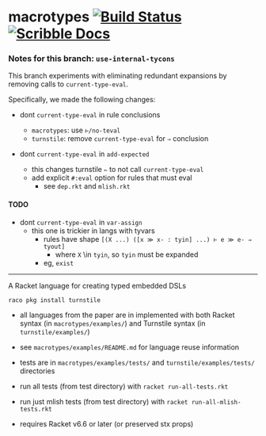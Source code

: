 # macrotypes [![Build Status](https://travis-ci.org/stchang/macrotypes.svg?branch=master)](https://travis-ci.org/stchang/macrotypes) [![Scribble Docs](https://img.shields.io/badge/Docs-Scribble%20-blue.svg)](http://docs.racket-lang.org/turnstile/index.html)

### Notes for this branch: `use-internal-tycons`

This branch experiments with eliminating redundant expansions by removing calls
to `current-type-eval`.

Specifically, we made the following changes:

- dont `current-type-eval` in rule conclusions
  - `macrotypes`: use `⊢/no-teval`
  - `turnstile`: remove `current-type-eval` for `⇒` conclusion

- dont `current-type-eval` in `add-expected`
  - this changes turnstile `⇐` to not call `current-type-eval`
  - add explicit `#:eval` option for rules that must eval
    - see `dep.rkt` and `mlish.rkt`


#### TODO

- dont `current-type-eval` in `var-assign`
  - this one is trickier in langs with tyvars
    - rules have shape `[(X ...) ([x ≫ x- : tyin] ...) ⊢ e ≫ e- ⇒ tyout]`
      - where `X` \in `tyin`, so `tyin` must be expanded
    - eg, `exist`


---------
A Racket language for creating typed embedded DSLs

`raco pkg install turnstile`

- all languages from the paper are in implemented with both Racket syntax (in `macrotypes/examples/`) and Turnstile syntax (in `turnstile/examples/`)

- see `macrotypes/examples/README.md` for language reuse information

- tests are in `macrotypes/examples/tests/` and `turnstile/examples/tests/` directories

- run all tests (from test directory) with `racket run-all-tests.rkt`

- run just mlish tests (from test directory) with `racket run-all-mlish-tests.rkt`

- requires Racket v6.6 or later (or preserved stx props)